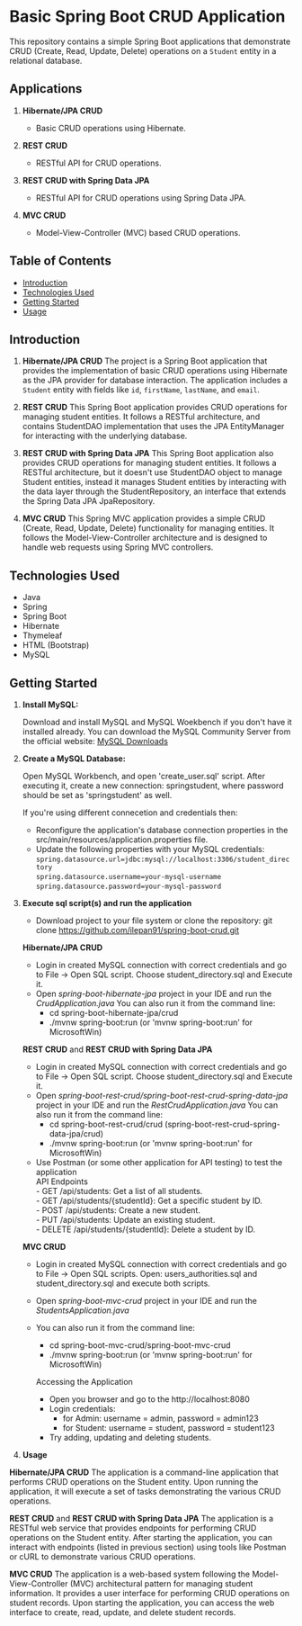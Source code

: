 # Basic Spring Boot CRUD Application

This repository contains a simple Spring Boot applications that demonstrate CRUD (Create, Read, Update, Delete) operations on a `Student` entity in a relational database.

## Applications
   1. **Hibernate/JPA CRUD**
      - Basic CRUD operations using Hibernate.
   
   2. **REST CRUD**
      - RESTful API for CRUD operations.
   
   3. **REST CRUD with Spring Data JPA**
      - RESTful API for CRUD operations using Spring Data JPA.
   
   4. **MVC CRUD**
      - Model-View-Controller (MVC) based CRUD operations.

## Table of Contents
- [Introduction](#introduction)
- [Technologies Used](#technologies-used)
- [Getting Started](#getting-started)
- [Usage](#usage)

## Introduction

 1. **Hibernate/JPA CRUD**
The project is a Spring Boot application that provides the implementation of basic CRUD operations using Hibernate as the JPA provider for database interaction. The application includes a `Student` entity with fields like `id`, `firstName`, `lastName`, and `email`.

2. **REST CRUD**
This Spring Boot application provides CRUD operations for managing student entities. It follows a RESTful architecture, and contains StudentDAO implementation that uses the JPA EntityManager for interacting with the underlying database.

3. **REST CRUD with Spring Data JPA**
This Spring Boot application also provides CRUD operations for managing student entities. It follows a RESTful architecture, but it doesn't use StudentDAO object to manage Student entities, instead it manages Student entities by interacting with the data layer through the StudentRepository, an interface that extends the Spring Data JPA JpaRepository.

 4. **MVC CRUD**
This Spring MVC application provides a simple CRUD (Create, Read, Update, Delete) functionality for managing entities. It follows the Model-View-Controller architecture and is designed to handle web requests using Spring MVC controllers.

## Technologies Used

- Java
- Spring
- Spring Boot
- Hibernate
- Thymeleaf
- HTML (Bootstrap)
- MySQL

## Getting Started

1. **Install MySQL:**

   Download and install MySQL and MySQL Woekbench if you don't have it installed already. You can download the MySQL Community Server from the official website: [MySQL Downloads](https://dev.mysql.com/downloads/mysql/)

2. **Create a MySQL Database:**

   Open MySQL Workbench, and open 'create_user.sql' script.
   After executing it, create a new connection: springstudent, where password should be set as 'springstudent' as well.

   If you're using different connecetion and credentials then:
   - Reconfigure the application's database connection properties in the src/main/resources/application.properties file.
   - Update the following properties with your MySQL credentials: <br/>
   `spring.datasource.url=jdbc:mysql://localhost:3306/student_directory` <br/>
   `spring.datasource.username=your-mysql-username` <br/>
   `spring.datasource.password=your-mysql-password`

4. **Execute sql script(s) and run the application**

   - Download project to your file system or clone the repository: git clone https://github.com/ilepan91/spring-boot-crud.git

   **Hibernate/JPA CRUD**
   - Login in created MySQL connection with correct credentials and go to File -> Open SQL script. Choose student_directory.sql and Execute it.
   - Open _spring-boot-hibernate-jpa_ project in your IDE and run the _CrudApplication.java_
     You can also run it from the command line:
        - cd spring-boot-hibernate-jpa/crud
        - ./mvnw spring-boot:run (or 'mvnw spring-boot:run' for MicrosoftWin)
     
   **REST CRUD** and **REST CRUD with Spring Data JPA**
   - Login in created MySQL connection with correct credentials and go to File -> Open SQL script. Choose student_directory.sql and Execute it.
   - Open _spring-boot-rest-crud/spring-boot-rest-crud-spring-data-jpa_ project in your IDE and run the _RestCrudApplication.java_
     You can also run it from the command line:
        - cd spring-boot-rest-crud/crud (spring-boot-rest-crud-spring-data-jpa/crud)
        - ./mvnw spring-boot:run (or 'mvnw spring-boot:run' for MicrosoftWin)
   - Use Postman (or some other application for API testing) to test the application
     <br/>
      API Endpoints <br/>
         - GET /api/students: Get a list of all students. <br/>
         - GET /api/students/{studentId}: Get a specific student by ID. <br/>
         - POST /api/students: Create a new student. <br/>
         - PUT /api/students: Update an existing student. <br/>
         - DELETE /api/students/{studentId}: Delete a student by ID.

   **MVC CRUD**
   - Login in created MySQL connection with correct credentials and go to File -> Open SQL scripts. Open: users_authorities.sql and student_directory.sql and execute both scripts.
   - Open _spring-boot-mvc-crud_ project in your IDE and run the _StudentsApplication.java_
   - You can also run it from the command line:
        - cd spring-boot-mvc-crud/spring-boot-mvc-crud
        - ./mvnw spring-boot:run (or 'mvnw spring-boot:run' for MicrosoftWin)
     
     Accessing the Application
     - Open you browser and go to the http://localhost:8080
     - Login credentials:
        - for Admin: username = admin, password = admin123
        - for Student: username = student, password = student123
     - Try adding, updating and deleting students.    

6. **Usage**
   
**Hibernate/JPA CRUD**
The application is a command-line application that performs CRUD operations on the Student entity. Upon running the application, it will execute a set of tasks demonstrating the various CRUD operations.

**REST CRUD** and **REST CRUD with Spring Data JPA**
The application is a RESTful web service that provides endpoints for performing CRUD operations on the Student entity. After starting the application, you can interact with endpoints (listed in previous section) using tools like Postman or cURL to demonstrate various CRUD operations.

**MVC CRUD**
The application is a web-based system following the Model-View-Controller (MVC) architectural pattern for managing student information. It provides a user interface for performing CRUD operations on student records. Upon starting the application, you can access the web interface to create, read, update, and delete student records.
